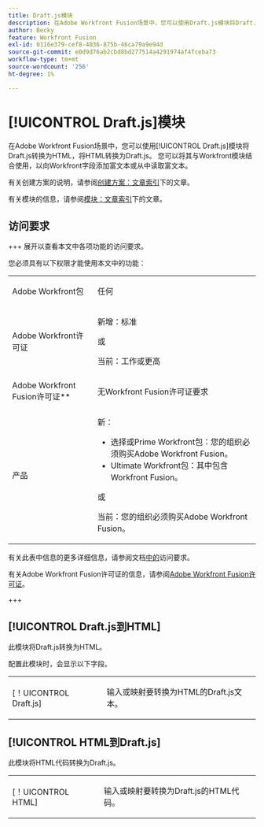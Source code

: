 ```yaml
---
title: Draft.js模块
description: 在Adobe Workfront Fusion场景中，您可以使用Draft.js模块将Draft.js转换为HTML，将HTML转换为Draft.js。
author: Becky
feature: Workfront Fusion
exl-id: 0116e379-cef8-4036-875b-46ca79a9e94d
source-git-commit: e0d9d76ab2cbd8bd277514a4291974af4fceba73
workflow-type: tm+mt
source-wordcount: '256'
ht-degree: 1%

---
```


# [!UICONTROL Draft.js]模块

在Adobe Workfront Fusion场景中，您可以使用[!UICONTROL Draft.js]模块将Draft.js转换为HTML，将HTML转换为Draft.js。 您可以将其与Workfront模块结合使用，以向Workfront字段添加富文本或从中读取富文本。

有关创建方案的说明，请参阅[创建方案：文章索引](/help/workfront-fusion/create-scenarios/create-scenarios-toc.md)下的文章。

有关模块的信息，请参阅[模块：文章索引](/help/workfront-fusion/references/modules/modules-toc.md)下的文章。

## 访问要求

+++ 展开以查看本文中各项功能的访问要求。

您必须具有以下权限才能使用本文中的功能：

<table style="table-layout:auto">
 <col> 
 <col> 
 <tbody> 
  <tr> 
   <td role="rowheader">Adobe Workfront包</td> 
   <td> <p>任何</p> </td> 
  </tr> 
  <tr data-mc-conditions=""> 
   <td role="rowheader">Adobe Workfront许可证</td> 
   <td> <p>新增：标准</p><p>或</p><p>当前：工作或更高</p> </td> 
  </tr> 
  <tr> 
   <td role="rowheader">Adobe Workfront Fusion许可证**</td> 
   <td>
   <p>无Workfront Fusion许可证要求</p>
   </td> 
  </tr> 
  <tr> 
   <td role="rowheader">产品</td> 
   <td>
   <p>新：</p> <ul><li>选择或Prime Workfront包：您的组织必须购买Adobe Workfront Fusion。</li><li>Ultimate Workfront包：其中包含Workfront Fusion。</li></ul>
   <p>或</p>
   <p>当前：您的组织必须购买Adobe Workfront Fusion。</p>
   </td> 
  </tr>
 </tbody> 
</table>

有关此表中信息的更多详细信息，请参阅文档[中的](/help/workfront-fusion/references/licenses-and-roles/access-level-requirements-in-documentation.md)访问要求。

有关Adobe Workfront Fusion许可证的信息，请参阅[Adobe Workfront Fusion许可证](/help/workfront-fusion/set-up-and-manage-workfront-fusion/licensing-operations-overview/license-automation-vs-integration.md)。

+++

## [!UICONTROL Draft.js到HTML]

此模块将Draft.js转换为HTML。

配置此模块时，会显示以下字段。

<table style="table-layout:auto"> 
 <col> 
 <col> 
 <tbody> 
  <tr> 
   <td role="rowheader">[！UICONTROL Draft.js]</td> 
   <td> <p>输入或映射要转换为HTML的Draft.js文本。</p> </td> 
  </tr> 
 </tbody> 
</table>

## [!UICONTROL HTML到Draft.js]

此模块将HTML代码转换为Draft.js。

<table style="table-layout:auto"> 
 <col> 
 <col> 
 <tbody> 
  <tr> 
   <td role="rowheader">[！UICONTROL HTML]</td> 
   <td> <p>输入或映射要转换为Draft.js的HTML代码。</p> </td> 
  </tr> 
 </tbody> 
</table>
